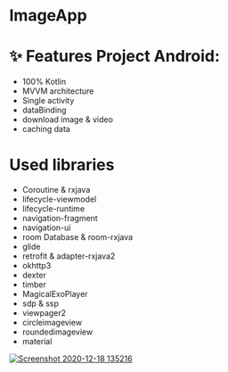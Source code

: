 # ImageApp

 
# ✨ Features Project Android:
- 100% Kotlin
- MVVM architecture
- Single activity
- dataBinding 
- download image & video
- caching data 

# Used libraries
- Coroutine & rxjava
- lifecycle-viewmodel
- lifecycle-runtime
- navigation-fragment
- navigation-ui
- room Database & room-rxjava
- glide
- retrofit & adapter-rxjava2
- okhttp3
- dexter
- timber
- MagicalExoPlayer
- sdp & ssp
- viewpager2
- circleimageview
- roundedimageview
- material
  


[![Screenshot 2020-12-18 135216](https://user-images.githubusercontent.com/41232970/102611812-57af1c80-4138-11eb-9b96-bbbe2292db45.png)](https://www.youtube.com/watch?v=YJatxotPYro)
